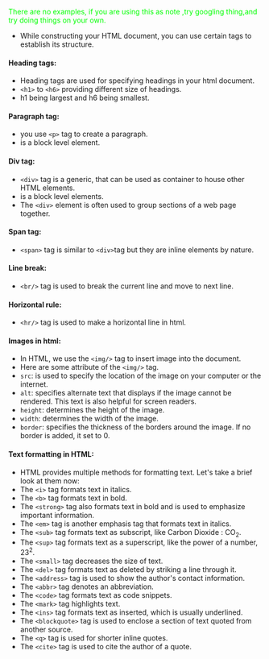 <span style="color:#00ff00;">There are no examples, if you are using this as note ,try googling thing,and try doing things on your own.</span>

- While constructing your HTML document, you can use certain tags to establish its structure.

#### Heading tags:
- Heading tags are used for specifying headings in your html document.
- `<h1>` to `<h6>` providing different size of headings.
- h1 being largest and h6 being smallest.
#### Paragraph tag:
- you use `<p>` tag to create a paragraph.
- is a block level element.

#### Div tag:
- `<div>` tag is a generic, that can be used as container to house other HTML elements.
- is a block level elements.
- The `<div>` element is often used to group sections of a web page together.
#### Span tag:
- `<span>` tag is similar to `<div>`tag but they are inline elements by nature.

#### Line break:
- `<br/>` tag is used to break the current line and move to next line.

#### Horizontal rule:
- `<hr/>` tag is used to make a horizontal line in html.

#### Images in html:
- In HTML, we use the `<img/>` tag to insert image into the document.
- Here are some attribute of the `<img/>` tag.
- `src`: is used to specify the location of the image on your computer or the internet.
- `alt`: specifies alternate text that displays if the image cannot be rendered. This text is also helpful for screen readers.
- `height`: determines the height of the image.
- `width`: determines the width of the image.
- `border`: specifies the thickness of the borders around the image. If no border is added, it set to 0.



#### Text formatting in HTML:
- HTML provides multiple methods for formatting text. Let's take a brief look at them now:
- The `<i>` tag formats text in italics.
- The `<b>` tag formats text in bold.
- The `<strong>` tag also formats text in bold and is used to emphasize important information.
- The `<em>` tag is another emphasis tag that formats text in italics.
- The `<sub>` tag formats text as subscript, like Carbon Dioxide : CO<sub>2</sub>.
- The `<sup>` tag formats text as a superscript, like the power of a number, 23<sup>2</sup>.
- The `<small>` tag decreases the size of text.
- The `<del>` tag formats text as deleted by striking a line through it.
- The `<address>` tag is used to show the author's contact information.
- The `<abbr>` tag denotes an abbreviation.
- The `<code>` tag formats text as code snippets.
- The `<mark>` tag highlights text.
- The `<ins>` tag formats text as inserted, which is usually underlined.
- The `<blockquote>` tag is used to enclose a section of text quoted from another source.
- The `<q>` tag is used for shorter inline quotes.
- The `<cite>` tag is used to cite the author of a quote.

